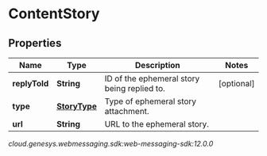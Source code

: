 # ContentStory


## Properties

| Name | Type | Description | Notes |
| ------------ | ------------- | ------------- | ------------- |
| **replyToId** | **String** | ID of the ephemeral story being replied to. |  [optional] |
| **type** | [**StoryType**](StoryType) | Type of ephemeral story attachment. |  |
| **url** | **String** | URL to the ephemeral story. |  |




_cloud.genesys.webmessaging.sdk:web-messaging-sdk:12.0.0_
